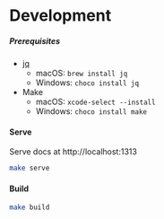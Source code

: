 # Development

##### Prerequisites

* [jq](https://stedolan.github.io/jq/)
    * macOS: `brew install jq`
    * Windows: `choco install jq`
* Make
    * macOS: `xcode-select --install`
    * Windows: `choco install make`

#### Serve

Serve docs at http://localhost:1313

```bash
make serve
```

#### Build

```bash
make build
```
